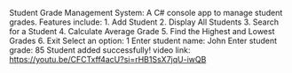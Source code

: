 Student Grade Management System: A C# console app to manage student grades. Features include: 1. Add Student 2. Display All Students 3. Search for a Student 4. Calculate Average Grade 5. Find the Highest and Lowest Grades 6. Exit
Select an option: 1
Enter student name: John
Enter student grade: 85
Student added successfully!
video link: https://youtu.be/CFCTxff4acU?si=rHB1SsX7jqU-iwQB